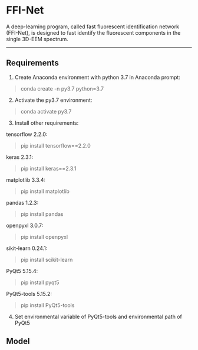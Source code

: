 # FFI-Net
A deep-learning program, called fast fluorescent identification network (FFI-Net), is designed to fast identify the fluorescent components in the single 3D-EEM spectrum.  

---
## Requirements  
1. Create Anaconda environment with python 3.7 in Anaconda prompt:  
> conda create -n py3.7 python=3.7  

2. Activate the py3.7 environment:  
> conda activate py3.7  

3. Install other requirements:  

tensorflow 2.2.0: 
> pip install tensorflow==2.2.0  

keras 2.3.1: 
> pip install keras==2.3.1  

matplotlib 3.3.4:
> pip install matplotlib

pandas 1.2.3:
> pip install pandas

openpyxl 3.0.7:
> pip install openpyxl

sikit-learn 0.24.1:
> pip install scikit-learn

PyQt5 5.15.4:
> pip install pyqt5

PyQt5-tools 5.15.2:
> pip install PyQt5-tools

4. Set environmental variable of PyQt5-tools and environmental path of PyQt5

## Model 
